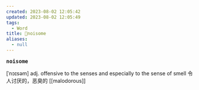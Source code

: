 ```yaml
---
created: 2023-08-02 12:05:42
updated: 2023-08-02 12:05:49
tags:
  - Word
title: 📖noisome
aliases:
  - null
---
```


<pre><strong>noisome</strong></pre>
[ˈnɔɪsəm]
adj. offensive to the senses and especially to the sense of smell 令⼈讨厌的，恶臭的
[[malodorous]]

